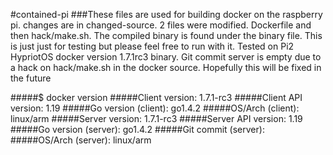 #contained-pi
###These files are used for building docker on the raspberry pi.  changes are in changed-source. 2 files were modified. Dockerfile and then hack/make.sh.  The compiled binary is found under the binary file.  This is just just for testing but please feel free to run with it.  Tested on Pi2 HypriotOS docker version 1.7.1rc3 binary.  Git commit server is empty due to a hack on hack/make.sh in the docker source.  Hopefully this will be fixed in the future


#####$ docker version
#####Client version: 1.7.1-rc3
#####Client API version: 1.19
#####Go version (client): go1.4.2
#####OS/Arch (client): linux/arm
#####Server version: 1.7.1-rc3
#####Server API version: 1.19
#####Go version (server): go1.4.2
#####Git commit (server):
#####OS/Arch (server): linux/arm
